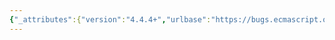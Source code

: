 ```yaml
---
{"_attributes":{"version":"4.4.4+","urlbase":"https://bugs.ecmascript.org/","maintainer":"dherman@mozilla.com"},"bug":{"bug_id":1099,"creation_ts":"2012-11-29 11:56:00 -0800","short_desc":"9.1.8.1 + 15.4.6.2.2: denoting positive infinity in pseudo-code","delta_ts":"2012-12-21 18:08:53 -0800","product":"Draft for 6th Edition","component":"editorial issue","version":"Rev 12: November 22, 2012 Draft","rep_platform":"All","op_sys":"All","bug_status":"RESOLVED","resolution":"FIXED","priority":"Normal","bug_severity":"minor","everconfirmed":true,"reporter":{"uid":"jmdyck","name":"Michael Dyck"},"assigned_to":{"uid":"allen","name":"Allen Wirfs-Brock"},"long_desc":[{"commentid":2907,"comment_count":0,"who":{"uid":"jmdyck","name":"Michael Dyck"},"bug_when":"2012-11-29 11:56:08 -0800","thetext":"Section 8.1.5 introduces the term 'positive Infinity', and says that it's also referred to \"for expository purposes\" by the symbol '+'. [That character may not render properly, but you know what I mean.]\n\nThere are two places in the spec that denote this value with other terms:\n\n    In 9.1.8.1 \"ToString Applied to the Number Type\",\n    step 4 says:\n        If m is infinity, return the String \"Infinity\".\n\n    In 15.4.6.2.2 \"ArrayIterator.prototype.next( )\",\n    step 11.a says:\n        Set the value of the [[ArrayIteratorNextIndex]] internal data property\n        of O to +Infinity.\n\nIn each case, the improper term (\"infinity\" or \"+Infinity\") should be changed to either \"positive Infinity\" or the symbol. For consistency with all other pseudo-code in the spec, use the symbol."},{"commentid":2936,"comment_count":1,"who":{"uid":"allen","name":"Allen Wirfs-Brock"},"bug_when":"2012-12-01 09:43:34 -0800","thetext":"fixed in rev 13 editor's draft"}]}}
---
```

